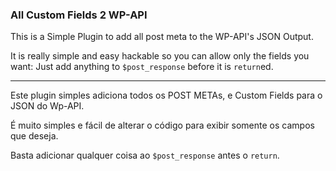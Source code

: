 ### All Custom Fields 2 WP-API

This is a Simple Plugin to add all post meta to the WP-API's JSON Output.

It is really simple and easy hackable so you can allow only the fields you want:
Just add anything to `$post_response` before it is `return`ed.

----

Este plugin simples adiciona todos os POST METAs, e Custom Fields para o JSON do Wp-API.

É muito simples e fácil de alterar o código para exibir somente os campos que deseja.

Basta adicionar qualquer coisa ao `$post_response` antes o `return`.